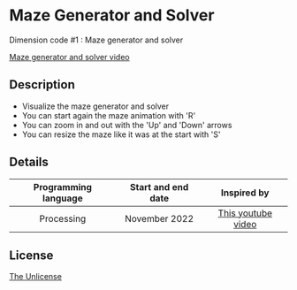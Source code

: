 # Maze Generator and Solver
Dimension code #1 : Maze generator and solver

[Maze generator and solver video](https://user-images.githubusercontent.com/120074055/206792123-fa5cfab0-3aea-4cbc-aca5-f2ba2848c54b.mp4)

## Description
- Visualize the maze generator and solver
- You can start again the maze animation with 'R'
- You can zoom in and out with the 'Up' and 'Down' arrows
- You can resize the maze like it was at the start with 'S'

## Details
| Programming language | Start and end date | Inspired by |
| :---: | :---: | :---: |
| Processing | November 2022 | [This youtube video](https://youtu.be/K7vaT8bZRuk) |

## License

[The Unlicense](LICENSE)
